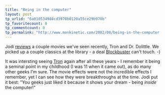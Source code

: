 ```yaml
---
title: "Being in the computer"
layout: post
tp_urlid: "6a010534988cd3970b0120a55ce29b970b"
tp_favoritecount: 0
tp_commentcount: 0
tp_permalink: "http://www.monkinetic.com/2002/08/being-in-the-computer.html"
---
```

Jodi <a href="http://speakshermind.redmonk.net/129">reviews</a> a couple movies we&#39;ve seen recently, Tron and Dr. Dolittle. We picked up a couple classics at the library - a deal <a href="http://www.blockbuster.com/">Blockbuster</a> can&#39;t touch. -)

It was intersting seeing <a href="http://www.amazon.com/exec/obidos/ASIN/B00005OCMR/qid=1028785283/sr=8-1/ref=sr_8_1/102-6059436-9464938">Tron</a> again after all these years - I remember it being a seminal point in my childhood (I was 11 when it came out), as do many other geeks I&#39;m sure. The movie effects were not the incredible effects I remember, yet I can see how they were breakthroughs at the time. Jodi put it best: &quot;You geeks just liked it because it shows your dream - being <i>inside</i> the computer!&quot;
